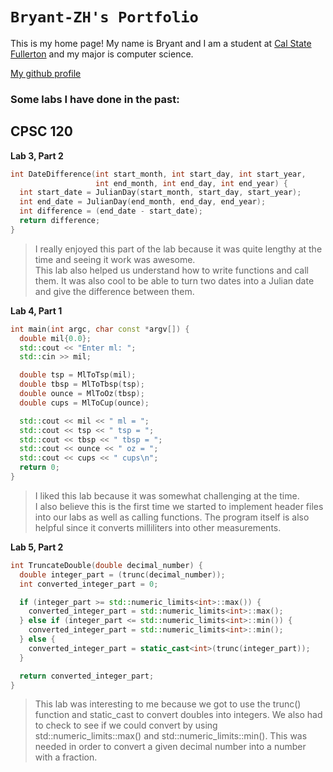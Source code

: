 # `Bryant-ZH's Portfolio`

This is my home page! My name is Bryant and I am a student at [Cal State Fullerton](http://www.fullerton.edu/) and my major is computer science.

[My github profile](https://github.com/Bryant-ZH)

### Some labs I have done in the past:

CPSC 120
--- 
**Lab 3, Part 2**
```Cpp
int DateDifference(int start_month, int start_day, int start_year,
                   int end_month, int end_day, int end_year) {
  int start_date = JulianDay(start_month, start_day, start_year);
  int end_date = JulianDay(end_month, end_day, end_year);
  int difference = (end_date - start_date);
  return difference;
}
```
>I really enjoyed this part of the lab because it was quite lengthy at the time and seeing it work was awesome.  
>This lab also helped us understand how to write functions and call them.  It was also cool to be able to turn 
>two dates into a Julian date and give the difference between them. 

**Lab 4, Part 1**
```Cpp
int main(int argc, char const *argv[]) {
  double mil{0.0};
  std::cout << "Enter ml: ";
  std::cin >> mil;

  double tsp = MlToTsp(mil);
  double tbsp = MlToTbsp(tsp);
  double ounce = MlToOz(tbsp);
  double cups = MlToCup(ounce);

  std::cout << mil << " ml = ";
  std::cout << tsp << " tsp = ";
  std::cout << tbsp << " tbsp = ";
  std::cout << ounce << " oz = ";
  std::cout << cups << " cups\n";
  return 0;
}
```
>I liked this lab because it was somewhat challenging at the time.  
>I also believe this is the first time we started to implement header files into our labs as well as calling 
>functions.  The program itself is also helpful since it converts milliliters into other measurements. 

**Lab 5, Part 2**
```Cpp
int TruncateDouble(double decimal_number) {
  double integer_part = (trunc(decimal_number));
  int converted_integer_part = 0;

  if (integer_part >= std::numeric_limits<int>::max()) {
    converted_integer_part = std::numeric_limits<int>::max();
  } else if (integer_part <= std::numeric_limits<int>::min()) {
    converted_integer_part = std::numeric_limits<int>::min();
  } else {
    converted_integer_part = static_cast<int>(trunc(integer_part));
  }

  return converted_integer_part;
}
```
>This lab was interesting to me because we got to use the trunc() function and static_cast to convert doubles
>into integers.  We also had to check to see if we could convert by using std::numeric_limits<int>::max() and
>std::numeric_limits<int>::min().  This was needed in order to convert a given decimal number into a number 
>with a fraction.

